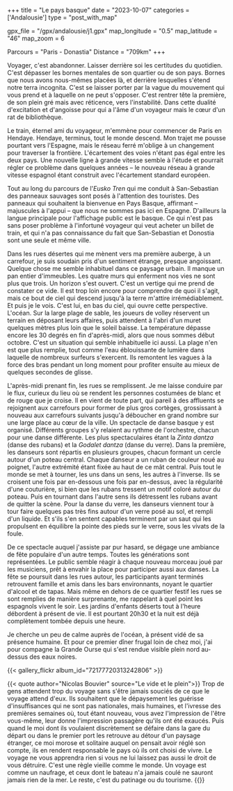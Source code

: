 +++
title = "Le pays basque"
date = "2023-10-07"
categories = ['Andalousie']
type = "post_with_map"

gpx_file = "/gpx/andalousie/j1.gpx"
map_longitude = "0.5"
map_latitude = "46"
map_zoom = 6

Parcours = "Paris - Donastia"
Distance = "709km"
+++

Voyager, c'est abandonner. Laisser derrière soi les certitudes du quotidien. C'est dépasser les bornes mentales de son quartier ou de son pays. 
Bornes que nous avons nous-mêmes placées là, et derrière lesquelles s'étend notre terra incognita. C'est se laisser porter par la vague du mouvement qui vous prend et 
à laquelle on ne peut s'opposer. C'est rentrer tête la première, de son plein gré mais avec réticence, vers l'instabilité. Dans cette dualité d'excitation et d'angoisse 
pour qui a l'âme d'un voyageur mais le cœur d'un rat de bibliothèque.

Le train, éternel ami du voyageur, m'emmène pour commencer de Paris en Hendaye. Hendaye, terminus, tout le monde descend. 
Mon trajet me pousse pourtant vers l'Espagne, mais le réseau ferré m'oblige à un changement pour traverser la frontière. L'écartement des voies n'étant pas égal 
entre les deux pays. Une nouvelle ligne à grande vitesse semble à l'étude et pourrait régler ce problème dans quelques années – le nouveau réseau à 
grande vitesse espagnol étant construit avec l'écartement standard européen.

Tout au long du parcours de l'*Eusko Tren* qui me conduit à San-Sebastian des panneaux sauvages sont posés à l'attention des touristes. Des panneaux qui souhaitent 
la bienvenue en Pays Basque, affirmant – majuscules à l'appui – que nous ne sommes pas ici en Espagne.﻿ D'ailleurs la langue principale pour l'affichage public 
est le basque. Ce qui n'est pas sans poser problème à l'infortuné voyageur qui veut acheter un billet de train, et qui n'a pas connaissance du fait que San-Sebastian 
et Donostia sont une seule et même ville.

Dans les rues désertes qui me mènent vers ma première auberge, à un carrefour, je suis soudain pris d'un sentiment étrange, presque angoissant. Quelque chose me semble 
inhabituel dans ce paysage urbain. Il manque un pan entier d'immeubles. Les quatre murs qui enferment nos vies ne sont plus que trois. Un horizon s'est ouvert. C'est un 
vertige qui me prend de constater ce vide. Il est trop loin encore pour comprendre de quoi il s'agit, mais ce bout de ciel qui descend jusqu'à la terre m'attire 
irrémédiablement. Et puis je le vois. C'est lui, en bas du ciel, qui ouvre cette perspective. L'océan.
Sur la large plage de sable, les joueurs de volley réservent un terrain en déposant leurs affaires, puis attendent à l'abri d'un muret quelques mètres plus loin que le 
soleil baisse. La température dépasse encore les 30 degrés en fin d'après-midi, alors que nous sommes début octobre. C'est un situation qui semble inhabituelle ici aussi. 
La plage n'en est que plus remplie, tout comme l'eau éblouissante de lumière dans laquelle de nombreux surfeurs s'exercent. Ils remontent les vagues à la force des bras 
pendant un long moment pour profiter ensuite au mieux de quelques secondes de glisse.

L'après-midi prenant fin, les rues se remplissent. Je me laisse conduire par le flux, curieux du lieu où se rendent les personnes costumées de blanc et de rouge que 
je croise. Il en vient de toute part, qui pareil à des affluents se rejoignent aux carrefours pour former de plus gros cortèges, grossissant à nouveau aux carrefours 
suivants jusqu'à déboucher en grand nombre sur une large place au cœur de la ville. Un spectacle de danse basque y est organisé. Différents groupes s'y relaient au 
rythme de l'orchestre, chacun pour une danse différente. Les plus spectaculaires étant la *Zinta dantza* (danse des rubans) et la *Godalet dantza* (danse du verre).
Dans la première, les danseurs sont répartis en plusieurs groupes, chacun formant un cercle autour d'un poteau central. Chaque danseur a un ruban de couleur noué au 
poignet, l'autre extrémité étant fixée au haut de ce mât central. Puis tout le monde se met à tourner, les uns dans un sens, les autres à l'inverse. Ils se croisent 
une fois par en-dessous une fois par en-dessus, avec la régularité d'une couturière, si bien que les rubans tressent un motif coloré autour du poteau. Puis en tournant 
dans l'autre sens ils détressent les rubans avant de quitter la scène.
Pour la danse du verre, les danseurs viennent tour à tour faire quelques pas très fins autour d'un verre posé au sol, et rempli d'un liquide. Et s'ils s'en sentent 
capables terminent par un saut qui les propulsent en équilibre la pointe des pieds sur le verre, sous les vivats de la foule.

De ce spectacle auquel j'assiste par pur hasard, se dégage une ambiance de fête populaire d'un autre temps. Toutes les générations sont représentées. Le public semble 
réagir à chaque nouveau morceau joué par les musiciens, prêt à envahir la place pour participer aussi aux danses. La fête se poursuit dans les rues autour, les 
participants ayant terminés retrouvent famille et amis dans les bars environnants, noyant le quartier d'alcool et de tapas.
Mais même en dehors de ce quartier festif les rues se sont remplies de manière surprenante, me rappelant à quel point les espagnols vivent le soir. Les jardins d'enfants 
déserts tout à l'heure débordent à présent de vie. Il est pourtant 20h30 et la nuit est déjà complètement tombée depuis une heure.

Je cherche un peu de calme auprès de l'océan, à présent vidé de sa présence humaine. Et pour ce premier dîner frugal loin de chez moi, j'ai pour compagne la Grande Ourse 
qui s'est rendue visible plein nord au-dessus des eaux noires.

{{< gallery_flickr album_id="72177720313242806" >}}

{{< quote author="Nicolas Bouvier" source="Le vide et le plein">}}
Trop de gens attendent trop du voyage sans s'être jamais souciés de ce que le voyage attend d'eux. Ils souhaitent que le dépaysement les guérisse d'insuffisances qui ne sont 
pas nationales, mais humaines, et l'ivresse des premières semaines où, tout étant nouveau, vous avez l'impression de l'être vous-même, leur donne l'impression passagère qu'ils 
ont été exaucés. Puis quand le moi dont ils voulaient discrètement se défaire dans la gare du départ ou dans le premier port les retrouve au détour d'un paysage étranger, 
ce moi morose et solitaire auquel on pensait avoir réglé son compte, ils en rendent responsable le pays où ils ont choisi de vivre.
Le voyage ne vous apprendra rien si vous ne lui laissez pas aussi le droit de vous détruire. C'est une règle vieille comme le monde. Un voyage est comme un naufrage, et ceux 
dont le bateau n'a jamais coulé ne sauront jamais rien de la mer. Le reste, c'est du patinage ou du tourisme.
{{</quote>}}
